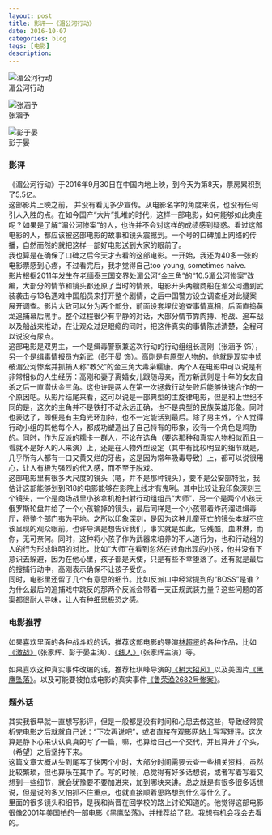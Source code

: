 ```yaml
--- 
layout: post 
title: 影评——《湄公河行动》
date: 2016-10-07 
categories: blog 
tags: [电影] 
description: 
--- 
```


![湄公河行动](http://b.hiphotos.baidu.com/baike/c0%3Dbaike272%2C5%2C5%2C272%2C90/sign=529c869ec7fc1e17e9b284632bf99d66/1e30e924b899a9015d3d6abe15950a7b0208f529.jpg)  
湄公河行动

![张涵予](http://h.hiphotos.baidu.com/baike/c0%3Dbaike272%2C5%2C5%2C272%2C90/sign=44c09093dc0735fa85fd46ebff3864d6/b219ebc4b74543a96dfec84416178a82b8011454.jpg)  
张涵予

![彭于晏](http://d.hiphotos.baidu.com/baike/c0%3Dbaike272%2C5%2C5%2C272%2C90/sign=ed2ea057c61b9d169eca923392b7dfea/9d82d158ccbf6c811be21e60b43eb13532fa4064.jpg)  
彭于晏


### 影评

《湄公河行动》于2016年9月30日在中国内地上映，到今天为第8天，票房累积到了5.5亿。  
这部影片上映之前， 并没有看见多少宣传。从电影名字的角度来说，也没有任何引人入胜的点。在如今国产“大片”扎堆的时代，这样一部电影，如何能够如此卖座呢？如果是了解“湄公河惨案”的人，也许并不会对这样的成绩感到疑惑。看过这部电影的人，都应该被这部电影的故事和镜头震撼到。一个号的口碑加上网络的传播，自然而然的就把这样一部好电影送到大家的眼前了。  
我也算是在确保了口碑之后今天才去看的这部电影。一开始，我还为40多一张的电影票感到心疼，不过看完后，我才觉得自己too young, sometimes naive.  
影片根据2011年发生在老缅泰三国交界处湄公河“金三角”的“10.5湄公河惨案”改编，大部分的情节和镜头都还原了当时的情景。电影开头两艘商船在湄公河遭到武装袭击与13名遇难中国船员来打开整个剧情，之后中国警方设立调查组对此疑案展开调查。影片大致可以分为两个部分，前面设套埋伏追查事情真相，后面直捣黄龙追捕幕后黑手。整个过程很少有平静的对话，大部分情节靠肉搏、枪战、追车战以及船战来推动，在让观众过足眼瘾的同时，把这件真实的事情陈述清楚，全程可以说没有尿点。  
这部电影是双男主，一个是缉毒警察兼这次行动的行动组组长高刚（张涵予 饰），另一个是缉毒情报员方新武（彭于晏 饰）。高刚是有原型人物的，他就是现实中侦破湄公河惨案并抓捕人称“教父”的金三角大毒枭糯康。两个人在电影中可以说是有非常相似的人生经历：高刚和妻子离婚女儿跟随母亲，而方新武则是十年的女友自杀之后一直潜伏金三角。这也许是两人在第一次拯救行动失败后能够快速合作的一个原因吧。从影片结尾来看，这可以说是一部典型的主旋律电影，但是和上世纪不同的是，这次的主角并不是铁打不动永远正确，也不是典型的民族英雄形象。同时也表达了，即便是有主角光环加持，也不一定能活到最后。除了男主外，个人觉得行动小组的其他每个人，都成功塑造出了自己特有的形象，没有一个角色是鸡肋的。同时，作为反派的糯卡一群人，不论在选角（要选那种和真实人物相似而且一看就不是好人的人来演）上，还是在人物外型设定（其中有比较明显的细节就是，几乎所有人都有一口又黄又烂的牙齿，这是因为常年吸毒导致）上，都可以说很用心，让人有极为强烈的代入感，而不至于脱戏。  
这部电影里有很多大尺度的镜头（嗯，并不是那种镜头），要不是公安部特批，我估计这部能够划到R18的电影能够在影院上线才有鬼咧。其中比较让我印象深刻三个镜头，一个是商场战里小孩拿机枪扫射行动组组员“大师”，另一个是两个小孩玩俄罗斯轮盘并给了一个小孩输掉的镜头，最后同样是一个小孩带着炸药溜进缉毒厅，将整个部门夷为平地。之所以印象深刻，是因为这种儿童死亡的镜头本就不应该呈现的观众眼前。也许导演是想告诉我们，事实就是如此，它残酷，血淋淋，而你，无可奈何。同时，这种将小孩子作为武器来培养的不人道行为，也和行动组的人的行为形成鲜明的对比，比如“大师”在看到忽然在转角出现的小孩，他并没有下意识去躲避，因为在他心里，孩子都是天使，只是有些不幸堕落了。还有就是最后的搜捕行动中，高刚表示确保不让孩子受伤。  
同时，电影里还留了几个有意思的细节。比如反派口中经常提到的“BOSS”是谁？为什么最后的追捕戏中跳反的那两个反派会带着一支正规武装力量？这些问题的答案都很耐人寻味，让人有种细思极恐之感。  

### 电影推荐

如果喜欢里面的各种战斗戏的话，推荐这部电影的导演[林超贤](http://baike.baidu.com/link?url=IgU2w-abUhND2s1hm8yyilcdbsWcB-kIaNS-BxDn0PjxSPCZuvqUM80kTwVMqp4dHzak-_XC2ebJUmtcXP2GNeIDvek6dmqIB5lNeaOCMm_Vzcn8zr-lDsCxaHuRa0hT)的各种作品，比如[《激战》](http://baike.baidu.com/item/%E6%BF%80%E6%88%98/67365)（张家辉、彭于晏主演）、[《线人》](http://baike.baidu.com/item/%E8%AF%81%E4%BA%BA/11003172)（张家辉主演）等。

如果喜欢这种真实事件改编的话，推荐杜琪峰导演的[《树大招风》](http://baike.baidu.com/link?url=pGcOCheyNVKRVdRfFPD1jHCUAGeHJZMcIhabNrmLcSh6AJckDsdk4k5v2KBN7HkKBfjmtYjz7WjTLetDwoXA0IJoOmHTOBIJNRTohlUQYrmOrP7YnahnjXpJjQpDkzQ7)以及美国片[《黑鹰坠落》](http://baike.baidu.com/link?url=K0dul7WRous3qGDH4fWvafEBjAX7tEcafEwnOlDBxEjo9eGT5k2zNN-3_NUVTzO1oIgD17UEgKgx4LcUf0a4kAqOBDSjmO5lcDoOuP5tQsMH_HnxeePfCchqa_XtNCrM)。以及可能要被拍成电影的真实事件[《鲁荣渔2682号惨案》](http://baike.baidu.com/link?url=ldTFE8ScsRtns4dU6aumeqaBlCUvAogDNJhNKG1SOsDyYIhEf9XzvlzhaG9ln53Tg965nnLatEmPrX-b-PWluWoWB89wMJarzZJ7JcqAr5pv8pjAvH4kJeZz2o_KZ4tF7OiNUhyuQ7UE9T4Pbhj2KG3AY7HQjJBi-0KAMGsJX4S)。

### 题外话

其实我很早就一直想写影评，但是一般都是没有时间和心思去做这些，导致经常赏析完电影之后就就自己说：“下次再说吧”，或者直接在观影网站上写写短评。这次算是静下心来认认真真的写了一篇，嘛，也算给自己一个交代，并且算开了个头，（希望）之后坚持下来。  
这篇文章大概从头到尾写了快两个小时，大部分时间需要去查一些相关资料，虽然比较繁琐，但也算乐在其中了。写的时候，总觉得有好多话想说，或者写着写着又想到一些细节，就会犹豫要不要加进来，加到哪块来讲。总之就是有很多很多话想说，但是说的多又怕抓不住重点，也就直接顺着思路想到什么写什么了。  
里面的很多镜头和细节，是我和尚晋在回学校的路上讨论知道的。他觉得这部电影很像2001年美国拍的一部电影《黑鹰坠落》，并推荐给了我。我想有机会我会去看的。